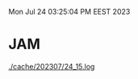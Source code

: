 Mon Jul 24 03:25:04 PM EEST 2023
# JAM
<a href='./cache/202307/24_15.log'>./cache/202307/24_15.log</a>
